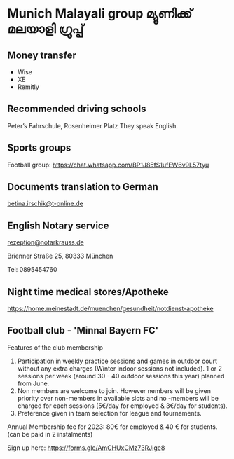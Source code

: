 # Munich Malayali group മ്യൂണിക്ക് മലയാളി ഗ്രൂപ്പ്

## Money transfer 
* Wise
* XE 
* Remitly 

## Recommended driving schools 
Peter’s Fahrschule, Rosenheimer Platz
They speak English. 

## Sports groups 
Football group:
https://chat.whatsapp.com/BP1J85fS1ufEW6v9L57tyu

## Documents translation to German 
betina.irschik@t-online.de

## English Notary service  
rezeption@notarkrauss.de

Brienner Straße 25, 80333 München

Tel:   0895454760

## Night time medical stores/Apotheke 

https://home.meinestadt.de/muenchen/gesundheit/notdienst-apotheke

## Football club - 'Minnal Bayern FC'

Features of the club membership
1. Participation in weekly practice sessions and games in outdoor court without any extra charges (Winter indoor sessions not included). 1 or 2 sessions per week (around 30 - 40 outdoor sessions this year) planned from June. 
2. Non members are welcome to join. However nembers will be given priority over non-members in available slots and no -members will be charged for each sessions (5€/day for employed & 3€/day for students).
3. Preference given in team selection for league and tournaments. 

Annual Membership fee for 2023: 
80€ for employed & 40 € for students. (can be paid in 2 instalments)

Sign up here: 
https://forms.gle/AmCHUxCMz73RJige8
